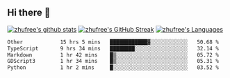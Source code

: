 ## Hi there 👋
[![zhufree's github stats](https://github-readme-stats.vercel.app/api?username=zhufree&show_icons=true&count_private=true)](https://github.com/anuraghazra/github-readme-stats)
[![zhufree's GitHub Streak](https://streak-stats.demolab.com/?user=zhufree)](https://git.io/streak-stats)
[![zhufree's Languages](https://github-readme-stats.vercel.app/api/top-langs/?username=zhufree&layout=compact&langs_count=10)](https://github.com/anuraghazra/github-readme-stats)
<!--START_SECTION:waka-->

```txt
Other            15 hrs 5 mins   ████████████▓░░░░░░░░░░░░   50.68 %
TypeScript       9 hrs 34 mins   ████████░░░░░░░░░░░░░░░░░   32.14 %
Markdown         1 hr 42 mins    █▒░░░░░░░░░░░░░░░░░░░░░░░   05.72 %
GDScript3        1 hr 34 mins    █▒░░░░░░░░░░░░░░░░░░░░░░░   05.31 %
Python           1 hr 2 mins     █░░░░░░░░░░░░░░░░░░░░░░░░   03.52 %
```

<!--END_SECTION:waka-->

<!--
**zhufree/zhufree** is a ✨ _special_ ✨ repository because its `README.md` (this file) appears on your GitHub profile.

Here are some ideas to get you started:

- 🔭 I’m currently working on ...
- 🌱 I’m currently learning ...
- 👯 I’m looking to collaborate on ...
- 🤔 I’m looking for help with ...
- 💬 Ask me about ...
- 📫 How to reach me: ...
- 😄 Pronouns: ...
- ⚡ Fun fact: ...
-->
